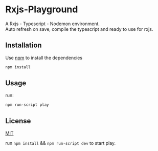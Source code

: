 # Rxjs-Playground

A Rxjs - Typescript - Nodemon environment.  
Auto refresh on save, compile the typescript and ready to use for rxjs.


## Installation

Use [npm](https://www.npmjs.com/get-npm) to install the dependencies
```bash
npm install
```

## Usage
run:
```bash
npm run-script play
```

## License
[MIT](https://choosealicense.com/licenses/mit/)

run `npm install` && `npm run-script dev` to start play.
